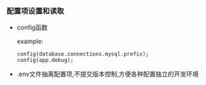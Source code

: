 ### 配置项设置和读取

- config函数

  example:
  
  ```
  config(database.connections.mysql.prefix);
  config(app.debug);
  ```
  
- .env文件抽离配置项,不提交版本控制,方便各种配置独立的开发环境